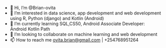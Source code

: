 - 👋 Hi, I’m @Brian-ovita
- 👀 I’m interested in data science, app development and web development using R, Python (django) and Kotlin (Android)
- 🌱 I’m currently learning SQL,CS50, Android Associate Developer: Android Kotlin Path
- 💞️ I’m looking to collaborate on machine learning and web development
- 📫 How to reach me ovita.brian@gmail.com | +254768951264

<!---
Brian-ovita/Brian-ovita is a ✨ special ✨ repository because its `README.md` (this file) appears on your GitHub profile.
You can click the Preview link to take a look at your changes.
--->
